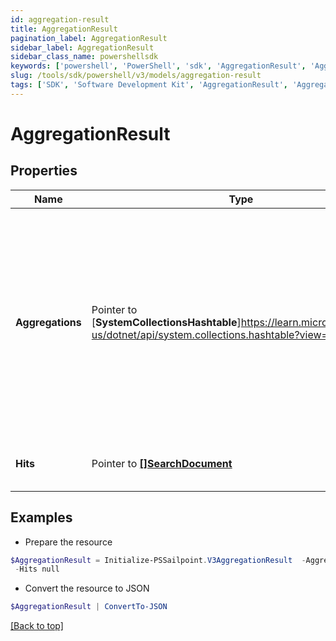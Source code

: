 ```yaml
---
id: aggregation-result
title: AggregationResult
pagination_label: AggregationResult
sidebar_label: AggregationResult
sidebar_class_name: powershellsdk
keywords: ['powershell', 'PowerShell', 'sdk', 'AggregationResult', 'AggregationResult'] 
slug: /tools/sdk/powershell/v3/models/aggregation-result
tags: ['SDK', 'Software Development Kit', 'AggregationResult', 'AggregationResult']
---
```



# AggregationResult

## Properties

Name | Type | Description | Notes
------------ | ------------- | ------------- | -------------
**Aggregations** |  Pointer to [**SystemCollectionsHashtable**]https://learn.microsoft.com/en-us/dotnet/api/system.collections.hashtable?view=net-9.0 | The document containing the results of the aggregation. This document is controlled by Elasticsearch and depends on the type of aggregation query that is run.  See Elasticsearch [Aggregations](https://www.elastic.co/guide/en/elasticsearch/reference/5.2/search-aggregations.html) documentation for information.  | [optional] 
**Hits** |  Pointer to [**[]SearchDocument**](search-document) | The results of the aggregation search query.  | [optional] 

## Examples

- Prepare the resource
```powershell
$AggregationResult = Initialize-PSSailpoint.V3AggregationResult  -Aggregations {Identity Locations&#x3D;{buckets&#x3D;[{key&#x3D;Austin, doc_count&#x3D;109}, {key&#x3D;London, doc_count&#x3D;64}, {key&#x3D;San Jose, doc_count&#x3D;27}, {key&#x3D;Brussels, doc_count&#x3D;26}, {key&#x3D;Sao Paulo, doc_count&#x3D;24}, {key&#x3D;Munich, doc_count&#x3D;23}, {key&#x3D;Singapore, doc_count&#x3D;22}, {key&#x3D;Tokyo, doc_count&#x3D;20}, {key&#x3D;Taipei, doc_count&#x3D;16}]}} `
 -Hits null
```

- Convert the resource to JSON
```powershell
$AggregationResult | ConvertTo-JSON
```


[[Back to top]](#) 

